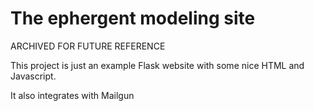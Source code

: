 # The ephergent modeling site

ARCHIVED FOR FUTURE REFERENCE

This project is just an example Flask website with some nice HTML and Javascript.

It also integrates with Mailgun
